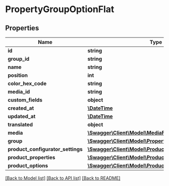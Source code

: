 # PropertyGroupOptionFlat

## Properties
Name | Type | Description | Notes
------------ | ------------- | ------------- | -------------
**id** | **string** |  | [optional] 
**group_id** | **string** |  | 
**name** | **string** |  | 
**position** | **int** |  | [optional] 
**color_hex_code** | **string** |  | [optional] 
**media_id** | **string** |  | [optional] 
**custom_fields** | **object** |  | [optional] 
**created_at** | [**\DateTime**](\DateTime.md) |  | 
**updated_at** | [**\DateTime**](\DateTime.md) |  | [optional] 
**translated** | **object** |  | [optional] 
**media** | [**\Swagger\Client\Model\MediaFlat**](MediaFlat.md) |  | [optional] 
**group** | [**\Swagger\Client\Model\PropertyGroupFlat**](PropertyGroupFlat.md) |  | [optional] 
**product_configurator_settings** | [**\Swagger\Client\Model\ProductConfiguratorSettingFlat**](ProductConfiguratorSettingFlat.md) |  | [optional] 
**product_properties** | [**\Swagger\Client\Model\ProductFlat**](ProductFlat.md) |  | [optional] 
**product_options** | [**\Swagger\Client\Model\ProductFlat**](ProductFlat.md) |  | [optional] 

[[Back to Model list]](../../README.md#documentation-for-models) [[Back to API list]](../../README.md#documentation-for-api-endpoints) [[Back to README]](../../README.md)

